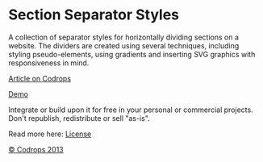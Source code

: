 Section Separator Styles
=========

A collection of separator styles for horizontally dividing sections on a website. The dividers are created using several techniques, including styling pseudo-elements, using gradients and inserting SVG graphics with responsiveness in mind.

[Article on Codrops](http://tympanus.net/codrops/?p=16581)

[Demo](http://tympanus.net/Development/SectionSeparators/)

Integrate or build upon it for free in your personal or commercial projects. Don't republish, redistribute or sell "as-is". 

Read more here: [License](http://tympanus.net/codrops/licensing/)


[© Codrops 2013](http://www.codrops.com)